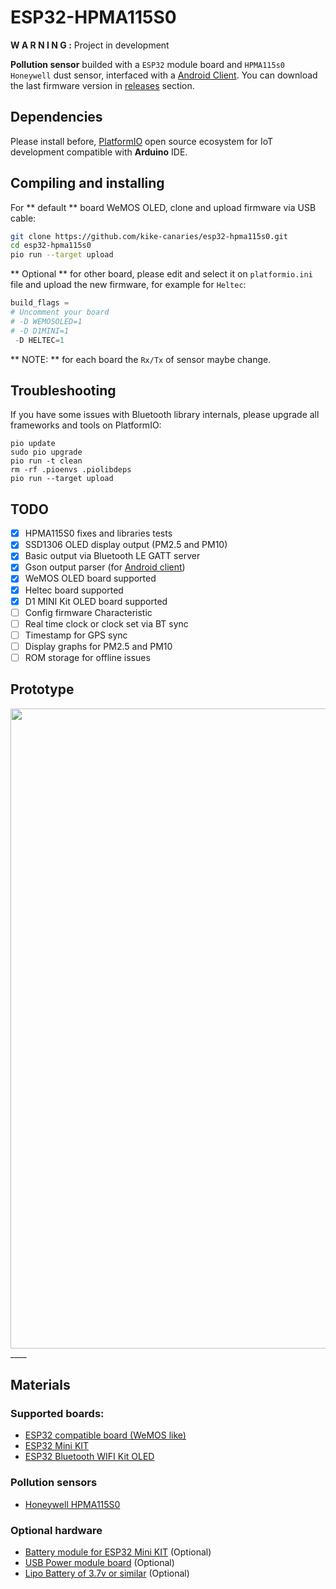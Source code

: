 # ESP32-HPMA115S0

**W A R N I N G :** Project in development

**Pollution sensor** builded with a `ESP32` module board and `HPMA115s0 Honeywell` dust sensor, interfaced with a [Android Client](https://github.com/kike-canaries/android-hpma115s0). You can download the last firmware version in [releases](https://github.com/kike-canaries/esp32-hpma115s0/releases) section.

## Dependencies

Please install before, [PlatformIO](http://platformio.org/) open source ecosystem for IoT development compatible with **Arduino** IDE.

## Compiling and installing

For ** default ** board WeMOS OLED, clone and upload firmware via USB cable:
``` bash
git clone https://github.com/kike-canaries/esp32-hpma115s0.git
cd esp32-hpma115s0
pio run --target upload
```

** Optional ** for other board, please edit and select it on `platformio.ini` file and upload the new firmware, for example for `Heltec`:

``` python
build_flags =
# Uncomment your board
# -D WEMOSOLED=1
# -D D1MINI=1
 -D HELTEC=1
```

** NOTE: ** for each board the `Rx/Tx` of sensor maybe change.

## Troubleshooting

If you have some issues with Bluetooth library internals, please upgrade all frameworks and tools on PlatformIO:

```
pio update
sudo pio upgrade
pio run -t clean
rm -rf .pioenvs .piolibdeps
pio run --target upload
```

## TODO
- [X] HPMA115S0 fixes and libraries tests
- [X] SSD1306 OLED display output (PM2.5 and PM10)
- [X] Basic output via Bluetooth LE GATT server
- [X] Gson output parser (for [Android client](https://github.com/kike-canaries/android-hpma115s0))
- [X] WeMOS OLED board supported
- [X] Heltec board supported
- [X] D1 MINI Kit OLED board supported
- [ ] Config firmware Characteristic
- [ ] Real time clock or clock set via BT sync
- [ ] Timestamp for GPS sync
- [ ] Display graphs for PM2.5 and PM10
- [ ] ROM storage for offline issues

## Prototype

<a href="https://github.com/kike-canaries/esp32-hpma115s0/blob/master/images/prototype.jpg"><img src="https://github.com/kike-canaries/esp32-hpma115s0/blob/master/images/prototype.jpg" align="left" width="1024" ></a>

<div>
____

</div>

## Materials

### Supported boards:

* [ESP32 compatible board (WeMOS like)](http://bit.ly/2lMbWH6)
* [ESP32 Mini KIT](http://bit.ly/2NLwtHK)
* [ESP32 Bluetooth WIFI Kit OLED](http://bit.ly/2neQI5f)

### Pollution sensors

* [Honeywell HPMA115S0](http://bit.ly/2pZPxYh)

### Optional hardware

* [Battery module for ESP32 Mini KIT](http://bit.ly/2JSADuR) (Optional)
* [USB Power module board](http://bit.ly/2lHSKdr) (Optional)
* [Lipo Battery of 3.7v or similar](http://bit.ly/2KA3fdB) (Optional)
